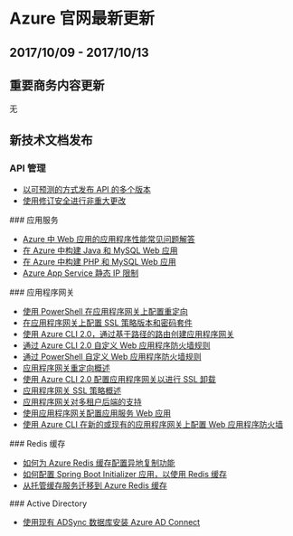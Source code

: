 <properties
	pageTitle="Azure 官网本周更新 | Azure"
    description="Azure 官网本周更新"
    services=""
    documentationCenter=""
    authors=""
    manager=""
    editor=""
    tags=""/>

<tags ms.service="weekly-updates" ms.date="" wacn.date="" wacn.lang="cn"/>

# Azure 官网最新更新
## 2017/10/09 - 2017/10/13

## 重要商务内容更新
无


## 新技术文档发布
### API 管理
<ul>
<li><a id="weekly-updates-10-13_docs-api-management-get-started-publish-versions" href="http://docs.azure.cn/zh-cn/api-management/api-management-get-started-publish-versions">以可预测的方式发布 API 的多个版本</a></li>
<li><a id="weekly-updates-10-13_docs-api-management-get-started-revise-api" href="http://docs.azure.cn/zh-cn/api-management/api-management-get-started-revise-api">使用修订安全进行非重大更改</a></li>
</ul>
### 应用服务
<ul>
<li><a id="weekly-updates-10-13_docs-app-service-web-availability-performance-application-issues-faq" href="http://docs.azure.cn/zh-cn/app-service-web/app-service-web-availability-performance-application-issues-faq">Azure 中 Web 应用的应用程序性能常见问题解答</a></li>
<li><a id="weekly-updates-10-13_docs-app-service-web-tutorial-java-mysql" href="http://docs.azure.cn/zh-cn/app-service-web/app-service-web-tutorial-java-mysql">在 Azure 中构建 Java 和 MySQL Web 应用</a></li>
<li><a id="weekly-updates-10-13_docs-app-service-web-tutorial-php-mysql" href="http://docs.azure.cn/zh-cn/app-service-web/app-service-web-tutorial-php-mysql">在 Azure 中构建 PHP 和 MySQL Web 应用</a></li>
<li><a id="weekly-updates-10-13_docs-app-service-ip-restrictions" href="http://docs.azure.cn/zh-cn/app-service/app-service-ip-restrictions">Azure App Service 静态 IP 限制</a></li>
</ul>
### 应用程序网关
<ul>
<li><a id="weekly-updates-10-13_docs-application-gateway-configure-redirect-powershell" href="http://docs.azure.cn/zh-cn/application-gateway/application-gateway-configure-redirect-powershell">使用 PowerShell 在应用程序网关上配置重定向</a></li>
<li><a id="weekly-updates-10-13_docs-application-gateway-configure-ssl-policy-powershell" href="http://docs.azure.cn/zh-cn/application-gateway/application-gateway-configure-ssl-policy-powershell">在应用程序网关上配置 SSL 策略版本和密码套件</a></li>
<li><a id="weekly-updates-10-13_docs-application-gateway-create-url-route-cli" href="http://docs.azure.cn/zh-cn/application-gateway/application-gateway-create-url-route-cli">使用 Azure CLI 2.0，通过基于路径的路由创建应用程序网关</a></li>
<li><a id="weekly-updates-10-13_docs-application-gateway-customize-waf-rules-cli" href="http://docs.azure.cn/zh-cn/application-gateway/application-gateway-customize-waf-rules-cli">通过 Azure CLI 2.0 自定义 Web 应用程序防火墙规则</a></li>
<li><a id="weekly-updates-10-13_docs-application-gateway-customize-waf-rules-powershell" href="http://docs.azure.cn/zh-cn/application-gateway/application-gateway-customize-waf-rules-powershell">通过 PowerShell 自定义 Web 应用程序防火墙规则</a></li>
<li><a id="weekly-updates-10-13_docs-application-gateway-redirect-overview" href="http://docs.azure.cn/zh-cn/application-gateway/application-gateway-redirect-overview">应用程序网关重定向概述</a></li>
<li><a id="weekly-updates-10-13_docs-application-gateway-ssl-cli" href="http://docs.azure.cn/zh-cn/application-gateway/application-gateway-ssl-cli">使用 Azure CLI 2.0 配置应用程序网关以进行 SSL 卸载</a></li>
<li><a id="weekly-updates-10-13_docs-application-gateway-ssl-policy-overview" href="http://docs.azure.cn/zh-cn/application-gateway/application-gateway-ssl-policy-overview">应用程序网关 SSL 策略概述</a></li>
<li><a id="weekly-updates-10-13_docs-application-gateway-web-app-overview" href="http://docs.azure.cn/zh-cn/application-gateway/application-gateway-web-app-overview">应用程序网关对多租户后端的支持</a></li>
<li><a id="weekly-updates-10-13_docs-application-gateway-web-app-powershell" href="http://docs.azure.cn/zh-cn/application-gateway/application-gateway-web-app-powershell">使用应用程序网关配置应用服务 Web 应用</a></li>
<li><a id="weekly-updates-10-13_docs-application-gateway-web-application-firewall-cli" href="http://docs.azure.cn/zh-cn/application-gateway/application-gateway-web-application-firewall-cli">使用 Azure CLI 在新的或现有的应用程序网关上配置 Web 应用程序防火墙</a></li>
</ul>
### Redis 缓存
<ul>
<li><a id="weekly-updates-10-13_docs-cache-how-to-geo-replication" href="http://docs.azure.cn/zh-cn/redis-cache/cache-how-to-geo-replication">如何为 Azure Redis 缓存配置异地复制功能</a></li>
<li><a id="weekly-updates-10-13_docs-cache-java-spring-boot-initializer-with-redis-cache" href="http://docs.azure.cn/zh-cn/redis-cache/cache-java-spring-boot-initializer-with-redis-cache">如何配置 Spring Boot Initializer 应用，以使用 Redis 缓存</a></li>
<li><a id="weekly-updates-10-13_docs-cache-migrate-to-redis" href="http://docs.azure.cn/zh-cn/redis-cache/cache-migrate-to-redis">从托管缓存服务迁移到 Azure Redis 缓存</a></li>
</ul>
### Active Directory
<ul>
<li><a id="weekly-updates-10-13_docs-active-directory-aadconnect-existing-database" href="http://docs.azure.cn/zh-cn/active-directory/connect/active-directory-aadconnect-existing-database">使用现有 ADSync 数据库安装 Azure AD Connect</a></li>
</ul>
